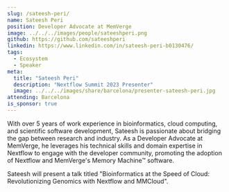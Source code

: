 ```yaml
---
slug: /sateesh-peri/
name: Sateesh Peri
position: Developer Advocate at MemVerge
image: ../../../images/people/sateeshperi.png
github: https://github.com/sateeshperi
linkedin: https://www.linkedin.com/in/sateesh-peri-b0130476/
tags:
  - Ecosystem
  - Speaker
meta:
  title: "Sateesh Peri"
  description: "Nextflow Summit 2023 Presenter"
  image: ../../../images/share/barcelona/presenter-sateesh-peri.jpg
attending: Barcelona
is_sponsor: true
---
```


With over 5 years of work experience in bioinformatics, cloud computing, and scientific software development, Sateesh is passionate about bridging the gap between research and industry. As a Developer Advocate at MemVerge, he leverages his technical skills and domain expertise in Nextflow to engage with the developer community, promoting the adoption of Nextflow and MemVerge's Memory Machine™ software.

Sateesh will present a talk titled "Bioinformatics at the Speed of Cloud: Revolutionizing Genomics with Nextflow and MMCloud".
